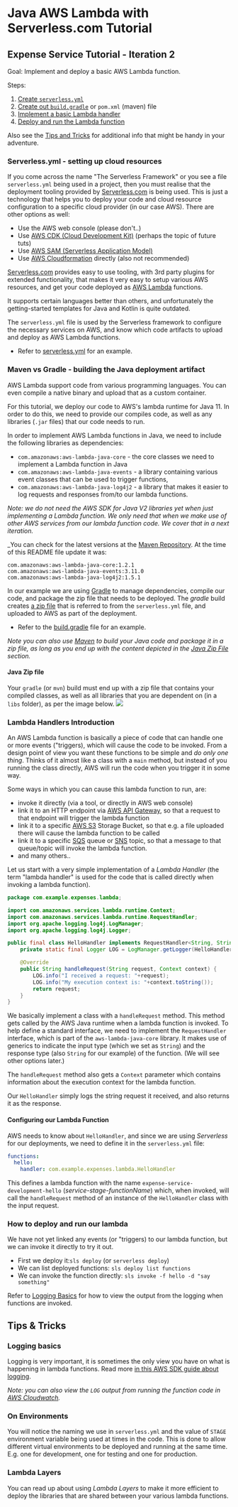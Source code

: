 # Java AWS Lambda with Serverless.com Tutorial 

## Expense Service Tutorial - Iteration 2

Goal: Implement and deploy a basic AWS Lambda function.

Steps:
1. [Create `serverless.yml`](#serverlessyml---setting-up-cloud-resources)
2. [Create out `build.gradle`](#maven-vs-gradle---building-the-java-deployment-artifact) or `pom.xml` (maven) file
3. [Implement a basic Lambda handler](#lambda-handlers-introduction)
4. [Deploy and run the Lambda function](#how-to-deploy-and-run-our-lambda)

Also see the [Tips and Tricks](#tips--tricks) for additional info that might be handy in your adventure.

### Serverless.yml - setting up cloud resources
If you come across the name "The Serverless Framework" or you see a file `serverless.yml` being used in a project, then you must realise that the deployment tooling provided by [Serverless.com](https://serverless.com) is being used. This is just a technology that helps you to deploy your code and cloud resource configuration to a specific cloud provider (in our case AWS). There are other options as well:

* Use the AWS web console (please don't..)
* Use [AWS CDK (Cloud Development Kit)](https://aws.amazon.com/cdk/) (perhaps the topic of future tuts)
* Use [AWS SAM (Serverless Application Model)](https://aws.amazon.com/serverless/sam/)
* Use [AWS Cloudformation](https://aws.amazon.com/cloudformation/) directly (also not recommended)

[Serverless.com](https://serverless.com) provides easy to use tooling, with 3rd party plugins for extended functionality, that makes it very easy to setup various AWS resources, and get your code deployed as [AWS Lambda](https://aws.amazon.com/lambda/) functions.

It supports certain languages better than others, and unfortunately the getting-started templates for Java and Kotlin is quite outdated. 

The `serverless.yml` file is used by the Serverless framework to configure the necessary services on AWS, and know which code artifacts to upload and deploy as AWS Lambda functions.

* Refer to [serverless.yml](serverless.yml) for an example.

### Maven vs Gradle - building the Java deployment artifact
AWS Lambda support code from various programming languages. You can even compile a native binary and upload that as a custom container. 

For this tutorial, we deploy our code to AWS's lambda runtime for Java 11. In order to do this, we need to provide our compiles code, as well as any libraries (`.jar` files) that our code needs to run.

In order to implement AWS Lambda functions in Java, we need to include the following libraries as dependencies:

* `com.amazonaws:aws-lambda-java-core` - the core classes we need to implement a Lambda function in Java
* `com.amazonaws:aws-lambda-java-events` - a library containing various event classes that can be used to trigger functions,
* `com.amazonaws:aws-lambda-java-log4j2` - a library that makes it easier to log requests and responses from/to our lambda functions.

_Note: we do not need the *AWS SDK for Java V2* libraries yet when just implementing a Lambda function. We only need that when we make use of other AWS services from our lambda function code. We cover that in a next iteration._

_You can check for the latest versions at the [Maven Repository](https://mvnrepository.com). At the time of this README file update it was:
```
com.amazonaws:aws-lambda-java-core:1.2.1
com.amazonaws:aws-lambda-java-events:3.11.0
com.amazonaws:aws-lambda-java-log4j2:1.5.1
```

In our example we are using [Gradle](https://gradle.org) to manage dependencies, compile our code, and package the zip file that needs to be deployed.
The _gradle_ build creates [a zip file](#java-zip-file) that is referred to from the `serverless.yml` file, and uploaded to AWS as part of the deployment.

* Refer to the [build.gradle](build.gradle) file for an example.

_Note you can also use [Maven](https://maven.org) to build your Java code and package it in a zip file, as long as you end up with the content depicted in the [Java Zip File](#java-zip-file) section._

#### Java Zip file
Your `gradle` (or `mvn`) build must end up with a zip file that contains your compiled classes, as well as all libraries that you are dependent on (in a `libs` folder), as per the image below.
![](java-build-artifact.png)

### Lambda Handlers Introduction
An AWS Lambda function is basically a piece of code that can handle one or more events ("triggers), which will cause the code to be invoked. From a design point of view you want these functions to be simple and *do only one thing*. Thinks of it almost like a class with a `main` method, but instead of you running the class directly, AWS will run the code when you trigger it in some way.

Some ways in which you can cause this lambda function to run, are:
* invoke it directly (via a tool, or directly in AWS web console)
* link it to an HTTP endpoint via [AWS API Gateway](https://aws.amazon.com/api-gateway/), so that a request to that endpoint will trigger the lambda function
* link it to a specific [AWS S3](https://aws.amazon.com/s3/) Storage Bucket, so that e.g. a file uploaded there will cause the lambda function to be called
* link it to a specific [SQS](https://aws.amazon.com/sqs/) queue or [SNS](https://aws.amazon.com/sns/) topic, so that a message to that queue/topic will invoke the lambda function.
* and many others..

Let us start with a very simple implementation of a *Lambda Handler* (the term "lambda handler" is used for the code that is called directly when invoking a lambda function).

```java
package com.example.expenses.lambda;

import com.amazonaws.services.lambda.runtime.Context;
import com.amazonaws.services.lambda.runtime.RequestHandler;
import org.apache.logging.log4j.LogManager;
import org.apache.logging.log4j.Logger;

public final class HelloHandler implements RequestHandler<String, String> {
    private static final Logger LOG = LogManager.getLogger(HelloHandler.class);

    @Override
    public String handleRequest(String request, Context context) {
        LOG.info("I received a request: "+request);
        LOG.info("My execution context is: "+context.toString());
        return request;
    }
}
```

We basically implement a class with a `handleRequest` method. This method gets called by the AWS Java runtime when a lambda function is invoked. To help define a standard interface, we need to implement the `RequestHandler` interface, which is part of the `aws-lambda-java-core` library. It makes use of generics to indicate the input type (which we set as `String`) and the response type (also `String` for our example) of the function. (We will see other options later.)

The `handleRequest` method also gets a `Context` parameter which contains information about the execution context for the lambda function. 

Our `HelloHandler` simply logs the string request it received, and also returns it as the response. 

#### Configuring our Lambda Function
AWS needs to know about `HelloHandler`, and since we are using _Serverless_ for our deployments, we need to define it in the `serverless.yml` file:
```yaml
functions:
  hello:
    handler: com.example.expenses.lambda.HelloHandler
```

This defines a lambda function with the name `expense-service-development-hello` (_service-stage-functionName_) which, when invoked, will call the `handleRequest` method of an instance of the `HelloHandler` class with the input request. 

### How to deploy and run our lambda
We have not yet linked any events (or "triggers) to our lambda function, but we can invoke it directly to try it out. 

* First we deploy it:`sls deploy` (or `serverless deploy`)
* We can list deployed functions: `sls deploy list functions`
* We can invoke the function directly: `sls invoke -f hello -d "say something"`

Refer to [Logging Basics](#logging-basics) for how to view the output from the logging when functions are invoked. 

## Tips & Tricks

### Logging basics
Logging is very important, it is sometimes the only view you have on what is happening in lambda functions. Read more [in this AWS SDK guide about logging](https://docs.aws.amazon.com/sdk-for-java/latest/developer-guide/logging-slf4j.html). 

_Note: you can also view the `LOG` output from running the function code in [AWS Cloudwatch](https://aws.amazon.com/cloudwatch/)._

### On Environments
You will notice the naming we use in `serverless.yml` and the value of `STAGE` environment variable being used at times in the code. This is done to allow different virtual environments to be deployed and running at the same time. E.g. one for development, one for testing and one for production. 

### Lambda Layers
You can read up about using _Lambda Layers_ to make it more efficient to deploy the libraries that are shared between your various lambda functions.